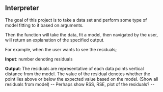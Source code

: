 ## Interpreter

The goal of this project is to take a data set and perform some type of model fitting to it based on arguments. 

Then the function will take the data, fit a model, then navigated by the user, will return an explanation of the specified output.

For example, when the user wants to see the residuals;
  
  **Input**: number denoting residuals
  
  **Output**: The residuals are representative of each data points vertical distance from the model.
          The value of the residual denotes whether the point lies above or below the expected value based on the model.
          (Show all residuals from model) -- Perhaps show RSS, RSE, plot of the residuals? --
          
